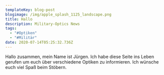 ```yaml
---
templateKey: blog-post
blogimage: /img/apple_splash_1125_landscape.png
title: Hallo
description: Military-Optics News
tags:
  - "#Optiken"
  - "#Militär"
date: 2020-07-14T05:25:32.736Z
---
```

Hallo zusammen, mein Name ist Jürgen. Ich habe diese Seite ins Leben gerufen um euch über verschiedene Optiken zu informieren. Ich wünsche euch viel Spaß beim Stöbern.

